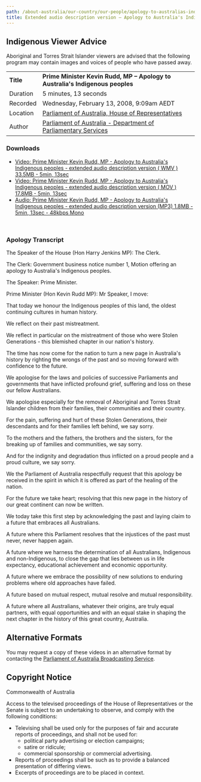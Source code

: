 ```yaml
---
path: /about-australia/our-country/our-people/apology-to-australias-indigenous-peoples/extended-audio
title: Extended audio description version – Apology to Australia's Indigenous peoples
---
```


## Indigenous Viewer Advice

Aboriginal and Torres Strait Islander viewers are advised that the following program may contain images and voices of people who have passed away.

|           |                                                                                                                                                            |
| --------- | ---------------------------------------------------------------------------------------------------------------------------------------------------------- |
| **Title** | **Prime Minister Kevin Rudd, MP – Apology to Australia's Indigenous peoples**                                                                              |
| Duration  | 5 minutes, 13 seconds                                                                                                                                      |
| Recorded  | Wednesday, February 13, 2008, 9:09am AEDT                                                                                                                  |
| Location  | [Parliament of Australia, House of Representatives](http://www.aph.gov.au/About_Parliament/Parliamentary_Departments/Department_of_Parliamentary_Services) |
| Author    | [Parliament of Australia - Department of Parliamentary Services](http://www.aph.gov.au/About_Parliament/House_of_Representatives)                          |

### Downloads

-   [Video: Prime Minister Kevin Rudd, MP - Apology to Australia's Indigenous peoples - extended audio description version ( WMV )
    33.5MB - 5min, 13sec](https://www.australia.gov.au/sites/default/files/global_site/library/videos/national_apology_extended_audio.wmv)
-   [Video: Prime Minister Kevin Rudd, MP - Apology to Australia's Indigenous peoples - extended audio description version ( MOV )
    17.8MB - 5min, 13sec](https://www.australia.gov.au/sites/default/files/global_site/library/videos/national_apology_extended_audio.mov)
-   [Audio: Prime Minister Kevin Rudd, MP - Apology to Australia's Indigenous peoples - extended audio description version (MP3)
    1.8MB - 5min, 13sec - 48kbps Mono](https://www.australia.gov.au/sites/default/files/global_site/library/videos/national_apology_extended_audio.mp3)

<br />

### Apology Transcript

The Speaker of the House (Hon Harry Jenkins MP): The Clerk.

The Clerk: Government business notice number 1, Motion offering an apology to Australia's Indigenous peoples.

The Speaker: Prime Minister.

Prime Minister (Hon Kevin Rudd MP): Mr Speaker, I move:

That today we honour the Indigenous peoples of this land, the oldest continuing cultures in human history.

We reflect on their past mistreatment.

We reflect in particular on the mistreatment of those who were Stolen Generations - this blemished chapter in our nation's history.

The time has now come for the nation to turn a new page in Australia's history by righting the wrongs of the past and so moving forward with confidence to the future.

We apologise for the laws and policies of successive Parliaments and governments that have inflicted profound grief, suffering and loss on these our fellow Australians.

We apologise especially for the removal of Aboriginal and Torres Strait Islander children from their families, their communities and their country.

For the pain, suffering and hurt of these Stolen Generations, their descendants and for their families left behind, we say sorry.

To the mothers and the fathers, the brothers and the sisters, for the breaking up of families and communities, we say sorry.

And for the indignity and degradation thus inflicted on a proud people and a proud culture, we say sorry.

We the Parliament of Australia respectfully request that this apology be received in the spirit in which it is offered as part of the healing of the nation.

For the future we take heart; resolving that this new page in the history of our great continent can now be written.

We today take this first step by acknowledging the past and laying claim to a future that embraces all Australians.

A future where this Parliament resolves that the injustices of the past must never, never happen again.

A future where we harness the determination of all Australians, Indigenous and non-Indigenous, to close the gap that lies between us in life expectancy, educational achievement and economic opportunity.

A future where we embrace the possibility of new solutions to enduring problems where old approaches have failed.

A future based on mutual respect, mutual resolve and mutual responsibility.

A future where all Australians, whatever their origins, are truly equal partners, with equal opportunities and with an equal stake in shaping the next chapter in the history of this great country, Australia.

## Alternative Formats

You may request a copy of these videos in an alternative format by contacting the [Parliament of Australia Broadcasting Service](http://www.aph.gov.au/News_and_Events/Watch_Parliament/How_do_I_request_a_copy_of_Parliamentary_proceedings).

## Copyright Notice

Commonwealth of Australia

Access to the televised proceedings of the House of Representatives or the Senate is subject to an undertaking to observe, and comply with the following conditions:

-   Televising shall be used only for the purposes of fair and accurate reports of proceedings, and shall not be used for:
    -   political party advertising or election campaigns;
    -   satire or ridicule;
    -   commercial sponsorship or commercial advertising.
-   Reports of proceedings shall be such as to provide a balanced presentation of differing views.
-   Excerpts of proceedings are to be placed in context.
